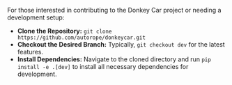 For those interested in contributing to the Donkey Car project or needing a development setup:

- **Clone the Repository:** `git clone https://github.com/autorope/donkeycar.git`
- **Checkout the Desired Branch:** Typically, `git checkout dev` for the latest features.
- **Install Dependencies:** Navigate to the cloned directory and run `pip install -e .[dev]` to install all necessary dependencies for development.